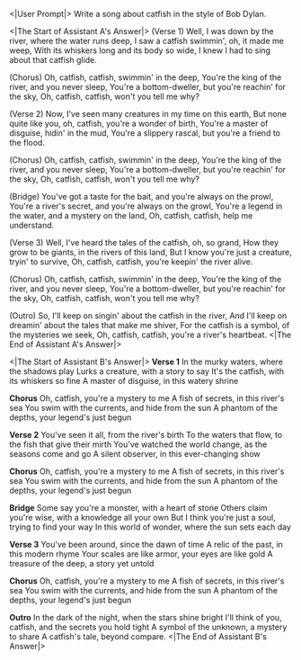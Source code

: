 <|User Prompt|>
Write a song about catfish in the style of Bob Dylan.

<|The Start of Assistant A's Answer|>
(Verse 1)
Well, I was down by the river, where the water runs deep,
I saw a catfish swimmin', oh, it made me weep,
With its whiskers long and its body so wide,
I knew I had to sing about that catfish glide.

(Chorus)
Oh, catfish, catfish, swimmin' in the deep,
You're the king of the river, and you never sleep,
You're a bottom-dweller, but you're reachin' for the sky,
Oh, catfish, catfish, won't you tell me why?

(Verse 2)
Now, I've seen many creatures in my time on this earth,
But none quite like you, oh, catfish, you're a wonder of birth,
You're a master of disguise, hidin' in the mud,
You're a slippery rascal, but you're a friend to the flood.

(Chorus)
Oh, catfish, catfish, swimmin' in the deep,
You're the king of the river, and you never sleep,
You're a bottom-dweller, but you're reachin' for the sky,
Oh, catfish, catfish, won't you tell me why?

(Bridge)
You've got a taste for the bait, and you're always on the prowl,
You're a river's secret, and you're always on the growl,
You're a legend in the water, and a mystery on the land,
Oh, catfish, catfish, help me understand.

(Verse 3)
Well, I've heard the tales of the catfish, oh, so grand,
How they grow to be giants, in the rivers of this land,
But I know you're just a creature, tryin' to survive,
Oh, catfish, catfish, you're keepin' the river alive.

(Chorus)
Oh, catfish, catfish, swimmin' in the deep,
You're the king of the river, and you never sleep,
You're a bottom-dweller, but you're reachin' for the sky,
Oh, catfish, catfish, won't you tell me why?

(Outro)
So, I'll keep on singin' about the catfish in the river,
And I'll keep on dreamin' about the tales that make me shiver,
For the catfish is a symbol, of the mysteries we seek,
Oh, catfish, catfish, you're a river's heartbeat.
<|The End of Assistant A's Answer|>

<|The Start of Assistant B's Answer|>
**Verse 1**
In the murky waters, where the shadows play
Lurks a creature, with a story to say
It's the catfish, with its whiskers so fine
A master of disguise, in this watery shrine

**Chorus**
Oh, catfish, you're a mystery to me
A fish of secrets, in this river's sea
You swim with the currents, and hide from the sun
A phantom of the depths, your legend's just begun

**Verse 2**
You've seen it all, from the river's birth
To the waters that flow, to the fish that give their mirth
You've watched the world change, as the seasons come and go
A silent observer, in this ever-changing show

**Chorus**
Oh, catfish, you're a mystery to me
A fish of secrets, in this river's sea
You swim with the currents, and hide from the sun
A phantom of the depths, your legend's just begun

**Bridge**
Some say you're a monster, with a heart of stone
Others claim you're wise, with a knowledge all your own
But I think you're just a soul, trying to find your way
In this world of wonder, where the sun sets each day

**Verse 3**
You've been around, since the dawn of time
A relic of the past, in this modern rhyme
Your scales are like armor, your eyes are like gold
A treasure of the deep, a story yet untold

**Chorus**
Oh, catfish, you're a mystery to me
A fish of secrets, in this river's sea
You swim with the currents, and hide from the sun
A phantom of the depths, your legend's just begun

**Outro**
In the dark of the night, when the stars shine bright
I'll think of you, catfish, and the secrets you hold tight
A symbol of the unknown, a mystery to share
A catfish's tale, beyond compare.
<|The End of Assistant B's Answer|>